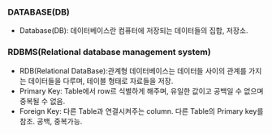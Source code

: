 ### DATABASE(DB)
- Database(DB): 데이터베이스란 컴퓨터에 저장되는 데이터들의 집합, 저장소.

### RDBMS(Relational database management system)
- RDB(Relational DataBase):관계형 데이터베이스는 데이터들 사이의 관계를 가지는 데이터들을 다루며, 테이블 형태로 자료들을 저장.
- Primary Key: Table에서 row르 식별하게 해주며, 유일한 값이고 공백일 수 없으며 중복될 수 없음.
- Foreign Key: 다른 Table과 연결시켜주는 column. 다른 Table의 Primary key를 참조. 공백, 중복가능.

